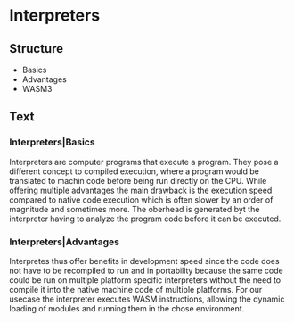 # Interpreters

## Structure

- Basics
- Advantages
- WASM3

## Text

### Interpreters|Basics

Interpreters are computer programs that execute a program. They pose a different concept to compiled execution, where a program would be translated to machin code before being run directly on the CPU. While offering multiple advantages the main drawback is the execution speed compared to native code execution which is often slower by an order of magnitude and sometimes more. The oberhead is generated byt the interpreter having to analyze the program code before it can be executed.

### Interpreters|Advantages

Interpretes thus offer benefits in development speed since the code does not have to be recompiled to run and in portability because the same code could be run on multiple platform specific interpreters without the need to compile it into the native machine code of multiple platforms. For our usecase the interpreter executes WASM instructions, allowing the dynamic loading of modules and running them in the chose environment.
